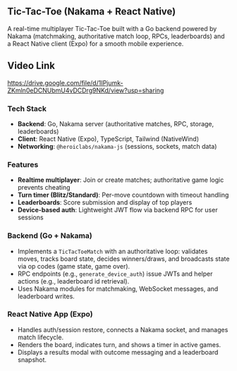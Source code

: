 ## Tic-Tac-Toe (Nakama + React Native)

A real-time multiplayer Tic-Tac-Toe built with a Go backend powered by Nakama (matchmaking, authoritative match loop, RPCs, leaderboards) and a React Native client (Expo) for a smooth mobile experience.

## Video Link
https://drive.google.com/file/d/1IPjumk-ZKmln0eDCNUbmU4vDCDrg9NKd/view?usp=sharing

### Tech Stack
- **Backend**: Go, Nakama server (authoritative matches, RPC, storage, leaderboards)
- **Client**: React Native (Expo), TypeScript, Tailwind (NativeWind)
- **Networking**: `@heroiclabs/nakama-js` (sessions, sockets, match data)

### Features
- **Realtime multiplayer**: Join or create matches; authoritative game logic prevents cheating
- **Turn timer (Blitz/Standard)**: Per-move countdown with timeout handling
- **Leaderboards**: Score submission and display of top players
- **Device-based auth**: Lightweight JWT flow via backend RPC for user sessions

### Backend (Go + Nakama)
- Implements a `TicTacToeMatch` with an authoritative loop: validates moves, tracks board state, decides winners/draws, and broadcasts state via op codes (game state, game over).
- RPC endpoints (e.g., `generate_device_auth`) issue JWTs and helper actions (e.g., leaderboard id retrieval).
- Uses Nakama modules for matchmaking, WebSocket messages, and leaderboard writes.

### React Native App (Expo)
- Handles auth/session restore, connects a Nakama socket, and manages match lifecycle.
- Renders the board, indicates turn, and shows a timer in active games.
- Displays a results modal with outcome messaging and a leaderboard snapshot.


